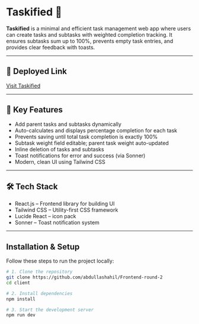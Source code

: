 # Taskified 📝

**Taskified** is a minimal and efficient task management web app where users can create tasks and subtasks with weighted completion tracking. It ensures subtasks sum up to 100%, prevents empty task entries, and provides clear feedback with toasts.

---

## 🔗 Deployed Link

[Visit Taskified](taskified-frontend.netlify.app)

---

## 🚀 Key Features

- Add parent tasks and subtasks dynamically
- Auto-calculates and displays percentage completion for each task
- Prevents saving until total task completion is exactly 100%
- Subtask weight field editable; parent task weight auto-updated
- Inline deletion of tasks and subtasks
- Toast notifications for error and success (via Sonner)
- Modern, clean UI using Tailwind CSS

---

## 🛠 Tech Stack
- React.js – Frontend library for building UI
- Tailwind CSS – Utility-first CSS framework
- Lucide React – icon pack
- Sonner – Toast notification system

---

## Installation & Setup

Follow these steps to run the project locally:

```bash
# 1. Clone the repository
git clone https://github.com/abdullashahil/Frontend-round-2
cd client

# 2. Install dependencies
npm install

# 3. Start the development server
npm run dev